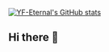 [![YF-Eternal's GitHub stats](https://github-readme-stats.vercel.app/api?username=YF-Eternal)](https://github.com/anuraghazra/github-readme-stats)

## Hi there 👋

<!--
**YF-Eternal/YF-Eternal** is a ✨ _special_ ✨ repository because its `README.md` (this file) appears on your GitHub profile.

Here are some ideas to get you started:

- 🔭 I’m currently working on ...
- 🌱 I’m currently learning ...
- 👯 I’m looking to collaborate on ...
- 🤔 I’m looking for help with ...
- 💬 Ask me about ...
- 📫 How to reach me: ...
- 😄 Pronouns: ...
- ⚡ Fun fact: ...
-->
